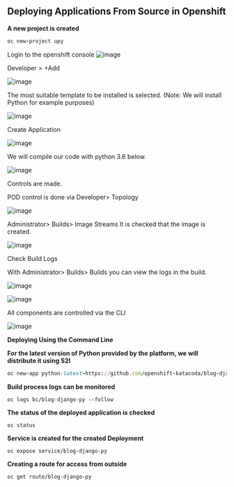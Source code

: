 ## Deploying Applications From Source in Openshift 

**A new project is created**
```ruby
oc new-project upy
```
Login to the openshift console
![image](https://user-images.githubusercontent.com/3519706/89736602-3431e200-da73-11ea-8f52-028c053a6214.png)

Developer > +Add

![image](https://user-images.githubusercontent.com/3519706/89737199-cb993400-da77-11ea-84ed-620e508b9b22.png)

The most suitable template to be installed is selected. (Note: We will install Python for example purposes)

![image](https://user-images.githubusercontent.com/3519706/89737210-eb305c80-da77-11ea-9395-347e24a2653b.png)

Create Application

![image](https://user-images.githubusercontent.com/3519706/89737224-14e98380-da78-11ea-8bc1-5449276cd99f.png)

We will compile our code with python 3.6 below.

![image](https://user-images.githubusercontent.com/3519706/89737239-30ed2500-da78-11ea-9f56-2f1fec1b2e60.png)

Controls are made.

POD control is done via Developer> Topology

![image](https://user-images.githubusercontent.com/3519706/89737254-4b270300-da78-11ea-9513-adf6c8b02185.png)

Administrator> Builds> Image Streams It is checked that the image is created.

![image](https://user-images.githubusercontent.com/3519706/89737290-73aefd00-da78-11ea-8cb1-76fad3b0a6d7.png)

Check Build Logs

With Administrator> Builds> Builds you can view the logs in the build.

![image](https://user-images.githubusercontent.com/3519706/89737302-8cb7ae00-da78-11ea-9243-858e2bddcf4e.png)

![image](https://user-images.githubusercontent.com/3519706/89737307-9b05ca00-da78-11ea-9b83-13324f65e8dc.png)

All components are controlled via the CLI

![image](https://user-images.githubusercontent.com/3519706/89737318-b375e480-da78-11ea-822d-4d3f2b19db09.png)

**Deploying Using the Command Line**

**For the latest version of Python provided by the platform, we will distribute it using S2I**
```ruby
oc new-app python:latest~https://github.com/openshift-katacoda/blog-django-py
```
**Build process logs can be monitored**
```
oc logs bc/blog-django-py --follow
```
**The status of the deployed application is checked**
```
oc status
```
**Service is created for the created Deployment**
```
oc expose service/blog-django-py
```
**Creating a route for access from outside**
```
oc get route/blog-django-py
```
